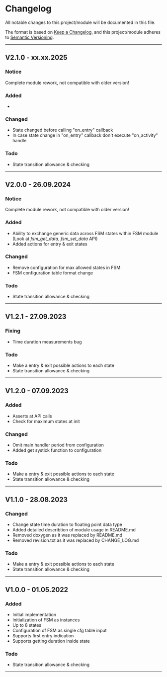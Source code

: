 # Changelog
All notable changes to this project/module will be documented in this file.

The format is based on [Keep a Changelog](https://keepachangelog.com/en/1.0.0/),
and this project/module adheres to [Semantic Versioning](https://semver.org/spec/v2.0.0.html).

---
## V2.1.0 - xx.xx.2025

### Notice
Complete module rework, not compatible with older version!

### Added
 - 

### Changed
 - State changed before calling "on_entry" callback
 - In case state change in "on_entry" callback don't execute "on_activity" handle

### Todo
 - State transition allowance & checking

---
## V2.0.0 - 26.09.2024

### Notice
Complete module rework, not compatible with older version!

### Added
 - Ability to exchange generic data across FSM states within FSM module (Look at *fsm_get_data*, *fsm_set_data* API)
 - Added actions for entry & exit states

### Changed
 - Remove configuration for max allowed states in FSM
 - FSM configuration table format change

### Todo
 - State transition allowance & checking

---
## V1.2.1 - 27.09.2023

### Fixing
 - Time duration measurements bug

### Todo
 - Make a entry & exit possible actions to each state
 - State transition allowance & checking

---
## V1.2.0 - 07.09.2023

### Added
 - Asserts at API calls
 - Check for maximum states at init

### Changed
 - Omit main handler period from configuration
 - Added get systick function to configuration  

### Todo
 - Make a entry & exit possible actions to each state
 - State transition allowance & checking

---
## V1.1.0 - 28.08.2023

### Changed
 - Change state time duration to floating point data type 
 - Added detailed describtion of module usage in README.md
 - Removed doxygen as it was replaced by README.md
 - Removed revision.txt as it was replaced by CHANGE_LOG.md

### Todo
 - Make a entry & exit possible actions to each state
 - State transition allowance & checking

---
## V1.0.0 - 01.05.2022

### Added
 - Initial implementation
 - Initialization of FSM as instances
 - Up to 8 states
 - Configuration of FSM as single cfg table input
 - Supports first entry indication
 - Supports getting duration inside state

### Todo
 - State transition allowance & checking

---